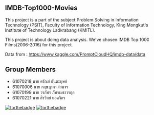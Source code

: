 ## IMDB-Top1000-Movies
This project is a part of the subject Problem Solving in Information Technology (PSIT), Faculty of Information Technology, King Mongkut's Institute of Technology Ladkrabang (KMITL).

This project is about doing data analysis. We've chosen IMDB Top 1000 Films(2006-2016) for this project.

Data from : https://www.kaggle.com/PromptCloudHQ/imdb-data/data

## Group Members
 * 61070218 นาย ศรัณย์ ยันตะบุษย์
 * 61070006 นาย กฤษฎาภา ง่วนจร
 * 61070199 นาย วรภัทร ภัทรเมธาวรกุล
 * 61070221 นาย ศิรวิทย์ ยอดจิตร

[![forthebadge](https://forthebadge.com/images/badges/made-with-python.svg)](https://forthebadge.com)
[![forthebadge](https://forthebadge.com/images/badges/built-with-love.svg)](https://forthebadge.com)
